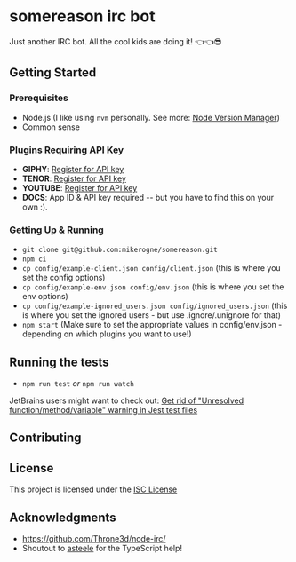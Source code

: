 # somereason irc bot

Just another IRC bot. All the cool kids are doing it! 👈👈😎

## Getting Started

### Prerequisites

- Node.js (I like using `nvm` personally. See more: [Node Version Manager](https://github.com/creationix/nvm))
- Common sense

### Plugins Requiring API Key

- **GIPHY**: [Register for API key](https://developers.giphy.com/docs/#api-keys)
- **TENOR**: [Register for API key](https://tenor.com/gifapi/documentation)
- **YOUTUBE**: [Register for API key](https://developers.google.com/youtube/registering_an_application)
- **DOCS**: App ID & API key required -- but you have to find this on your own :).

### Getting Up & Running

- `git clone git@github.com:mikerogne/somereason.git`
- `npm ci`
- `cp config/example-client.json config/client.json` (this is where you set the config options)
- `cp config/example-env.json config/env.json` (this is where you set the env options)
- `cp config/example-ignored_users.json config/ignored_users.json` (this is where you set the ignored users - but use .ignore/.unignore for that)
- `npm start` (Make sure to set the appropriate values in config/env.json - depending on which plugins you want to use!)

## Running the tests

- `npm run test` _or_ `npm run watch`

JetBrains users might want to check out: [Get rid of "Unresolved function/method/variable" warning in Jest test files](https://intellij-support.jetbrains.com/hc/en-us/community/posts/115000357324-Get-rid-of-Unresolved-function-method-variable-warning-in-Jest-test-files?page=1#community_comment_115000322910)

## Contributing

## License

This project is licensed under the [ISC License](https://opensource.org/licenses/ISC)

## Acknowledgments

- https://github.com/Throne3d/node-irc/
- Shoutout to [asteele](https://github.com/cronoh) for the TypeScript help!
